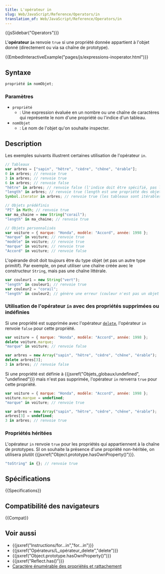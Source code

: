 ```yaml
---
title: L'opérateur in
slug: Web/JavaScript/Reference/Operators/in
translation_of: Web/JavaScript/Reference/Operators/in
---
```


{{jsSidebar("Operators")}}

L'**opérateur `in`** renvoie `true` si une propriété donnée appartient à l'objet donné (directement ou via sa chaîne de prototype).

{{EmbedInteractiveExample("pages/js/expressions-inoperator.html")}}

## Syntaxe

```js
propriété in nomObjet;
```

### Paramètres

- `propriété`
  - : Une expression évaluée en un nombre ou une chaîne de caractères qui représente le nom d'une propriété ou l'indice d'un tableau.
- `nomObjet`
  - : Le nom de l'objet qu'on souhaite inspecter.

## Description

Les exemples suivants illustrent certaines utilisation de l'opérateur `in`.

```js
// Tableaux
var arbres = ["sapin", "hêtre", "cèdre", "chêne", "érable"];
0 in arbres; // renvoie true
3 in arbres; // renvoie true
6 in arbres; // renvoie false
"hêtre" in arbres; // renvoie false (l'indice doit être spécifié, pas la valeur à cet indice)
"length" in arbres; // renvoie true (length est une propriété des objets Array)
Symbol.iterator in arbres; // renvoie true (les tableaux sont itérables, à partir d'ES6)

// Objets prédéfinis
"PI" in Math; // renvoie true
var ma_chaine = new String("corail");
"length" in ma_chaine; // renvoie true

// Objets personnalisés
var voiture = { marque: "Honda", modèle: "Accord", année: 1998 };
"marque" in voiture; // renvoie true
"modèle" in voiture; // renvoie true
"marque" in voiture; // renvoie true
"Accord" in voiture; // renvoie false
```

L'opérande droit doit toujours être du type objet (et pas un autre type primitif). Par exemple, on peut utiliser une chaîne créée avec le constructeur `String`, mais pas une chaîne littérale.

```js
var couleur1 = new String("vert");
"length" in couleur1; // renvoie true
var couleur2 = "corail";
"length" in couleur2; // génère une erreur (couleur n'est pas un objet String)
```

### Utilisation de l'opérateur `in` avec des propriétés supprimées ou indéfinies

Si une propriété est supprimée avec l'opérateur [`delete`](/fr/Référence_de_JavaScript_1.5_Core/Opérateurs/Opérateurs_spéciaux/L'opérateur_delete), l'opérateur `in` renvoie `false` pour cette propriété.

```js
var voiture = { marque: "Honda", modèle: "Accord", année: 1998 };
delete voiture.marque;
"marque" in voiture; // renvoie false

var arbres = new Array("sapin", "hêtre", "cèdre", "chêne", "érable");
delete arbres[3];
3 in arbres; // renvoie false
```

Si une propriété est définie à {{jsxref("Objets_globaux/undefined", "undefined")}} mais n'est pas supprimée, l'opérateur `in` renverra `true` pour cette propriété.

```js
var voiture = { marque: "Honda", modèle: "Accord", année: 1998 };
voiture.marque = undefined;
"marque" in voiture; // renvoie true

var arbres = new Array("sapin", "hêtre", "cèdre", "chêne", "érable");
arbres[3] = undefined;
3 in arbres; // renvoie true
```

### Propriétés héritées

L'opérateur `in` renvoie `true` pour les propriétés qui appartiennent à la chaîne de prototypes. SI on souhaite la présence d'une propriété non-héritée, on utilisera plutôt {{jsxref("Object.prototype.hasOwnProperty()")}}.

```js
"toString" in {}; // renvoie true
```

## Spécifications

{{Specifications}}

## Compatibilité des navigateurs

{{Compat}}

## Voir aussi

- {{jsxref("Instructions/for...in","for...in")}}
- {{jsxref("Opérateurs/L_opérateur_delete","delete")}}
- {{jsxref("Object.prototype.hasOwnProperty()")}}
- {{jsxref("Reflect.has()")}}
- [Caractère énumérable des propriétés et rattachement](/fr/docs/Web/JavaScript/Caractère_énumérable_des_propriétés_et_rattachement)
